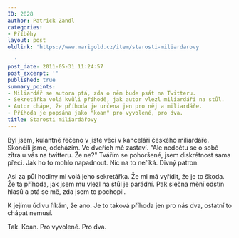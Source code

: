```yaml
---
ID: 2828
author: Patrick Zandl
categories:
- Příběhy
layout: post
oldlink: 'https://www.marigold.cz/item/starosti-miliardarovy

  '
post_date: 2011-05-31 11:24:57
post_excerpt: ''
published: true
summary_points:
- Miliardář se autora ptá, zda o něm bude psát na Twitteru.
- Sekretářka volá kvůli příhodě, jak autor vlezl miliardáři na stůl.
- Autor chápe, že příhoda je určena jen pro něj a miliardáře.
- Příhoda je popsána jako "koan" pro vyvolené, pro dva.
title: Starosti miliardářovy
---
```


Byl jsem, kulantně řečeno v jisté věci v kanceláři českého miliardáře. Skončili jsme, odcházím. Ve dveřích mě zastaví. "Ale nedočtu se o sobě zítra u vás na twitteru. Že ne?" 
Tvářím se pohoršené, jsem diskrétnost sama přeci. Jak ho to mohlo napadnout. Nic na to neříká. Divný patron.

Asi za půl hodiny mi volá jeho sekretářka. Že mi má vyřídit, že je to škoda. Že ta příhoda, jak jsem mu vlezl na stůl je parádní. Pak slečna mění odstín hlasů a ptá se mě, zda jsem to pochopil.

K jejímu údivu říkám, že ano. Je to taková příhoda jen pro nás dva, ostatní to chápat nemusí.

Tak. Koan. Pro vyvolené. Pro dva.